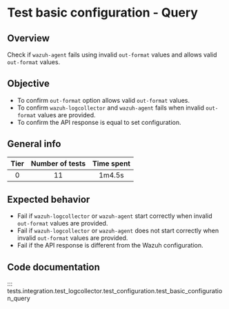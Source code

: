 # Test basic configuration - Query
## Overview 

Check if `wazuh-agent` fails using invalid `out-format` values and allows valid `out-format` 
values.

## Objective

- To confirm `out-format` option allows valid `out-format` values.
- To confirm `wazuh-logcollector` and `wazuh-agent` fails when invalid `out-format` 
  values are provided.
- To confirm the API response is equal to set configuration.

## General info

|Tier | Number of tests | Time spent |
|:--:|:--:|:--:|
| 0 | 11 | 1m4.5s |

## Expected behavior

- Fail if `wazuh-logcollector` or `wazuh-agent` start correctly when invalid 
  `out-format` values are provided.
- Fail if `wazuh-logcollector` or `wazuh-agent` does not start correctly when invalid 
  `out-format` values are provided.
- Fail if the API response is different from the Wazuh configuration.

## Code documentation 

::: tests.integration.test_logcollector.test_configuration.test_basic_configuration_query
